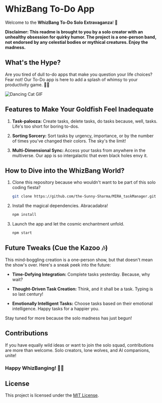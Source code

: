 # WhizBang To-Do App

Welcome to the **WhizBang To-Do Solo Extravaganza**! 🚀

**Disclaimer: This readme is brought to you by a solo creator with an unhealthy obsession for quirky humor. The project is a one-person band, not endorsed by any celestial bodies or mythical creatures. Enjoy the madness.**

## What's the Hype?

Are you tired of dull to-do apps that make you question your life choices? Fear not! Our To-Do app is here to add a splash of whimsy to your productivity game. 🦄✨

![Dancing Cat GIF](https://media.giphy.com/media/Ju7l5y9osyymQ/giphy.gif)

## Features to Make Your Goldfish Feel Inadequate

1. **Task-palooza:** Create tasks, delete tasks, do tasks because, well, tasks. Life's too short for boring to-dos.

2. **Sorting Sorcery:** Sort tasks by urgency, importance, or by the number of times you've changed their colors. The sky's the limit!

3. **Multi-Dimensional Sync:** Access your tasks from anywhere in the multiverse. Our app is so intergalactic that even black holes envy it.

## How to Dive into the WhizBang World?

1. Clone this repository because who wouldn't want to be part of this solo coding fiesta?

   ```bash
   git clone https://github.com/the-Sunny-Sharma/MIRA_taskManager.git
   ```

2. Install the magical dependencies. Abracadabra!

   ```bash
   npm install
   ```

3. Launch the app and let the cosmic enchantment unfold.

   ```bash
   npm start
   ```

## Future Tweaks (Cue the Kazoo 🎶)

This mind-boggling creation is a one-person show, but that doesn't mean the show's over. Here's a sneak peek into the future:

- **Time-Defying Integration:** Complete tasks yesterday. Because, why wait?

- **Thought-Driven Task Creation:** Think, and it shall be a task. Typing is so last century!

- **Emotionally Intelligent Tasks:** Choose tasks based on their emotional intelligence. Happy tasks for a happier you.

Stay tuned for more because the solo madness has just begun!

## Contributions

If you have equally wild ideas or want to join the solo squad, contributions are more than welcome. Solo creators, lone wolves, and AI companions, unite!

### Happy WhizBanging! 🚀🦄

## License

This project is licensed under the [MIT License](LICENSE).
